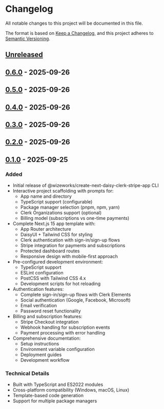 # Changelog

All notable changes to this project will be documented in this file.

The format is based on [Keep a Changelog](https://keepachangelog.com/en/1.0.0/),
and this project adheres to [Semantic Versioning](https://semver.org/spec/v2.0.0.html).

## [Unreleased]
[0.6.0]: https://github.com/wizeworks/create-next-daisy-clerk-stripe-app/releases/tag/v0.6.0

## [0.6.0] - 2025-09-26
[0.5.0]: https://github.com/wizeworks/create-next-daisy-clerk-stripe-app/releases/tag/v0.5.0

## [0.5.0] - 2025-09-26
[0.4.0]: https://github.com/wizeworks/create-next-daisy-clerk-stripe-app/releases/tag/v0.4.0

## [0.4.0] - 2025-09-26
[0.3.0]: https://github.com/wizeworks/create-next-daisy-clerk-stripe-app/releases/tag/v0.3.0

## [0.3.0] - 2025-09-26
[0.2.0]: https://github.com/wizeworks/create-next-daisy-clerk-stripe-app/releases/tag/v0.2.0

## [0.2.0] - 2025-09-26

## [0.1.0] - 2025-09-25

### Added
- Initial release of @wizeworks/create-next-daisy-clerk-stripe-app CLI
- Interactive project scaffolding with prompts for:
  - App name and directory
  - TypeScript support (configurable)
  - Package manager selection (pnpm, npm, yarn)
  - Clerk Organizations support (optional)
  - Billing model (subscriptions vs one-time payments)
- Complete Next.js 15 app template with:
  - App Router architecture
  - DaisyUI + Tailwind CSS for styling
  - Clerk authentication with sign-in/sign-up flows
  - Stripe integration for payments and subscriptions
  - Protected dashboard routes
  - Responsive design with mobile-first approach
- Pre-configured development environment:
  - TypeScript support
  - ESLint configuration
  - PostCSS with Tailwind CSS 4.x
  - Development scripts for hot reloading
- Authentication features:
  - Complete sign-in/sign-up flows with Clerk Elements
  - Social authentication (Google, Facebook, Microsoft)
  - Email verification
  - Password reset functionality
- Billing and subscription features:
  - Stripe Checkout integration
  - Webhook handling for subscription events
  - Payment processing with error handling
- Comprehensive documentation:
  - Setup instructions
  - Environment variable configuration
  - Deployment guides
  - Development workflow

### Technical Details
- Built with TypeScript and ES2022 modules
- Cross-platform compatibility (Windows, macOS, Linux)
- Template-based code generation
- Support for multiple package managers

[Unreleased]: https://github.com/wizeworks/create-next-daisy-clerk-stripe-app/compare/v0.1.0...v0.2.0...v0.3.0...v0.4.0...v0.5.0...v0.6.0...HEAD
[0.6.0]: https://github.com/wizeworks/create-next-daisy-clerk-stripe-app/releases/tag/v0.6.0
[0.5.0]: https://github.com/wizeworks/create-next-daisy-clerk-stripe-app/releases/tag/v0.5.0
[0.4.0]: https://github.com/wizeworks/create-next-daisy-clerk-stripe-app/releases/tag/v0.4.0
[0.3.0]: https://github.com/wizeworks/create-next-daisy-clerk-stripe-app/releases/tag/v0.3.0
[0.2.0]: https://github.com/wizeworks/create-next-daisy-clerk-stripe-app/releases/tag/v0.2.0
[0.1.0]: https://github.com/wizeworks/create-next-daisy-clerk-stripe-app/releases/tag/v0.1.0